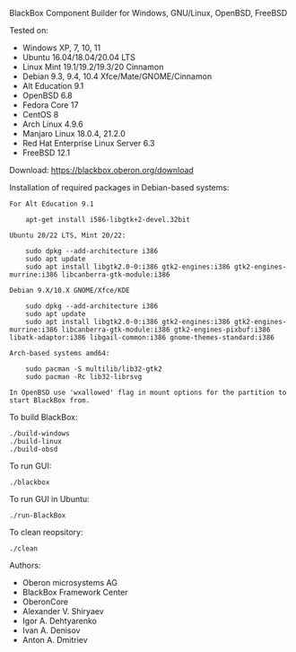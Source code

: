 BlackBox Component Builder for Windows, GNU/Linux, OpenBSD, FreeBSD

Tested on:
* Windows XP, 7, 10, 11
* Ubuntu 16.04/18.04/20.04 LTS
* Linux Mint 19.1/19.2/19.3/20 Cinnamon
* Debian 9.3, 9.4, 10.4 Xfce/Mate/GNOME/Cinnamon
* Alt Education 9.1
* OpenBSD 6.8
* Fedora Core 17
* CentOS 8
* Arch Linux 4.9.6
* Manjaro Linux 18.0.4, 21.2.0
* Red Hat Enterprise Linux Server 6.3
* FreeBSD 12.1


Download: https://blackbox.oberon.org/download


Installation of required packages in Debian-based systems:

	For Alt Education 9.1

		apt-get install i586-libgtk+2-devel.32bit

	Ubuntu 20/22 LTS, Mint 20/22:

		sudo dpkg --add-architecture i386
		sudo apt update
		sudo apt install libgtk2.0-0:i386 gtk2-engines:i386 gtk2-engines-murrine:i386 libcanberra-gtk-module:i386

	Debian 9.X/10.X GNOME/Xfce/KDE

		sudo dpkg --add-architecture i386
		sudo apt update
		sudo apt install libgtk2.0-0:i386 gtk2-engines:i386 gtk2-engines-murrine:i386 libcanberra-gtk-module:i386 gtk2-engines-pixbuf:i386 libatk-adaptor:i386 libgail-common:i386 gnome-themes-standard:i386

	Arch-based systems amd64:

		sudo pacman -S multilib/lib32-gtk2
		sudo pacman -Rc lib32-librsvg

	In OpenBSD use 'wxallowed' flag in mount options for the partition to start BlackBox from.


To build BlackBox:

	./build-windows
	./build-linux
	./build-obsd

To run GUI:

	./blackbox

To run GUI in Ubuntu:

	./run-BlackBox

To clean reopsitory:

	./clean


Authors:
* Oberon microsystems AG
* BlackBox Framework Center
* OberonCore
* Alexander V. Shiryaev
* Igor A. Dehtyarenko
* Ivan A. Denisov
* Anton A. Dmitriev

